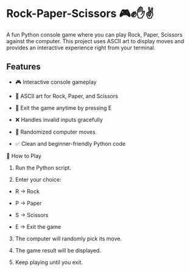 # Rock-Paper-Scissors 🎮✊✋✌️

A fun Python console game where you can play Rock, Paper, Scissors against the computer.
This project uses ASCII art to display moves and provides an interactive experience right from your terminal.

## Features

- 🎮 Interactive console gameplay

- 🎨 ASCII art for Rock, Paper, and Scissors

- 🚪 Exit the game anytime by pressing E

- ❌ Handles invalid inputs gracefully

- 🤖 Randomized computer moves

- ✅ Clean and beginner-friendly Python code

🚀 How to Play

1. Run the Python script.

2. Enter your choice:

  - R → Rock

  - P → Paper

  - S → Scissors

  - E → Exit the game

3. The computer will randomly pick its move.

4. The game result will be displayed.

5. Keep playing until you exit.
